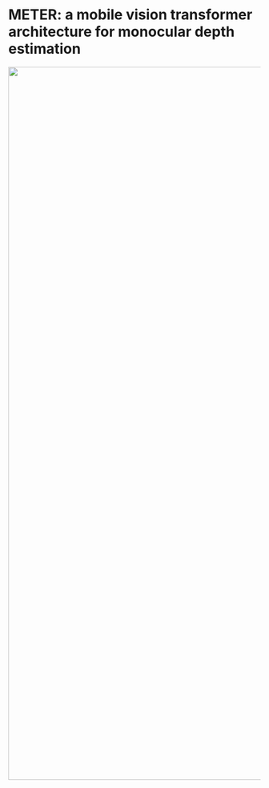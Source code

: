 # METER: a mobile vision transformer architecture for monocular depth estimation


<img width="3644" height="1422" src="https://github.com/LorenzoPapa1699806/METER/blob/main/images/meter.jpg">
